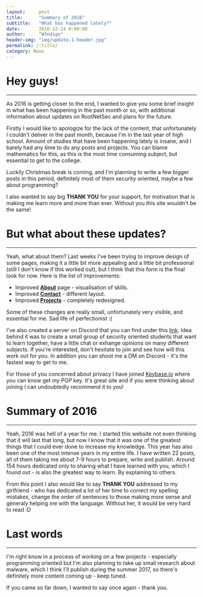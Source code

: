 ```yaml
---
layout:     post
title:      "Summary of 2016"
subtitle:   "What has happened lately?"
date:       2016-12-14 0:00:00
author:     "W3ndige"
header-img: "img/update-1-header.jpg"
permalink: /:title/
category: News
---
```


<h1>Hey guys!</h1><hr>

<p>As 2016 is getting closer to the end, I wanted to give you some brief insight in what has been happening in the past month or so, with additional information about updates on RootNetSec and plans for the future. </p>

<p>Firstly I would like to apologize for the lack of the content, that unfortunately I couldn't deliver in the past month, because I'm in the last year of high school. Amount of studies that have been happening lately is insane, and I barely had any time to do any posts and projects. You can blame mathematics for this, as this is the most time consuming subject, but essential to get to the college. </p>

<p>Luckily Christmas break is coming, and I'm planning to write a few bigger posts in this period, definitely most of them security oriented, maybe a few about programming?</p>

<p>I also wanted to say big <b>THANK YOU</b> for your support, for motivation that is making me learn more and more than ever. Without you this site wouldn't be the same! </p>

<h1>But what about these updates?</h1><hr>

<p>Yeah, what about them? Last weeks I've been trying to improve design of some pages, making it a little bit more appealing and a little bit professional (still I don't know if this worked out), but I think that this form is the final look for now. Here is the list of improvements: </p>

<ul>
<li>Improved <b><a href="http://rootnetsec.com/about/">About</a></b> page - visualisation of skills.</li>
<li>Improved <b><a href="http://rootnetsec.com/contact/">Contact</a></b> - different layout.</li>
<li>Improved <b><a href="http://rootnetsec.com/projects/">Projects</a></b> - completely redesigned.</li>
</ul>

<p>Some of these changes are really small, unfortunately very visible, and essential for me. Sad life of  perfectionist :( </p>

<p>I've also created a server on Discord that you can find under this <a href="https://discord.gg/BX8cWS6">link</a>. Idea behind it was to create a small group of security oriented students that want to learn together, have a little chat or exhange opinions on many different subjects. If you're interested, don't hesitate to join and see how will this work out for you. In addition you can shoot me a DM on Discord - it's the fastest way to get to me. </p>

<p>For those of you concerned about privacy I have joined <a href="https://keybase.io/">Keybase.io</a> where you can know get my PGP key. It's great site and if you were thinking about joining I can undoubtedly recommend it to you! </p>

<h1>Summary of 2016</h1><hr>

<p>Yeah, 2016 was hell of a year for me. I started this website not even thinking that it will last that long, but now I know that it was one of the greatest things that I could ever done to increase my knowledge. This year has also been one of the most intense years in my entire life. I have written 22 posts, all of them taking me about 7-9 hours to prepare, write and publish. Around 154 hours dedicated only to sharing what I have learned with you, which I found out - is also the greatest way to learn. By explaining to others.</p>

<p>From this point I also would like to say <b>THANK YOU</b> addressed to my girlfriend - who has dedicated a lot of her time to correct my spelling mistakes, change the order of sentences to those making more sense and generaly helping me with the language. Without her, it would be very hard to read :D</p>

<h1>Last words</h1><hr>

<p>I'm right know in a process of working on a few projects - especially programming oriented but I'm also planning to  take up small research about malware, which I think I'll publish during the summer 2017, so there's definitely more content coming up - keep tuned. </p>

<p>If you came so far down, I wanted to say once again - thank you.  </p>
